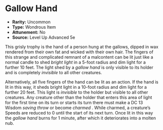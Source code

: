 # Gallow Hand

- **Rarity:** Uncommon
- **Type:** Wondrous Item
- **Attunement:** No
- **Source:** Level Up Advanced 5e

This grisly trophy is the hand of a person hung at the gallows, dipped in wax rendered from their own fat and wicked with their own hair. The fingers of this strange and complicated remnant of a malcontent can be lit just like a normal candle to shed _bright light_  in a 5-foot radius and dim light for a further 10 feet. The light shed by a _gallow hand_ is only visible to its holder and is completely _invisible_  to all other creatures.

Alternatively, all five fingers of the hand can be lit as an action. If the hand is lit in this way, it sheds bright light in a 10-foot radius and dim light for a further 20 feet. This light is _invisible_  to the holder but visible to all other creatures. Any creature other than the holder that enters this area of light for the first time on its turn or starts its turn there must make a DC 13 Wisdom _saving throw_  or become _charmed_ . While charmed, a creature’s Speeds are reduced to 0 until the start of its next turn. Once lit in this way the _gallow hand_ burns for 1 minute, after which it deteriorates into a molten nub.

